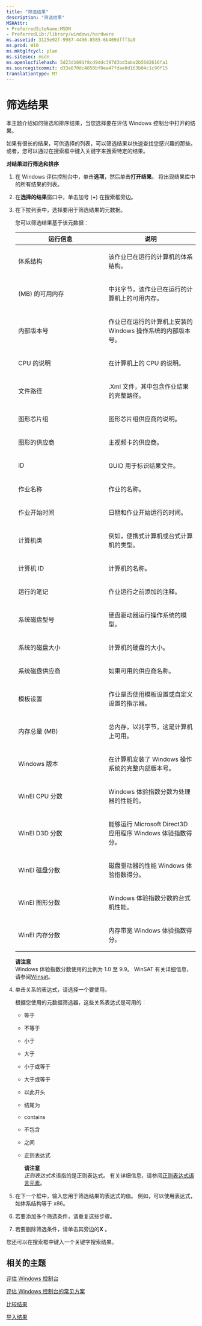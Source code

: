 ```yaml
---
title: "筛选结果"
description: "筛选结果"
MSHAttr:
- PreferredSiteName:MSDN
- PreferredLib:/library/windows/hardware
ms.assetid: 3125e92f-9987-4496-8585-6b469dfff3a9
ms.prod: W10
ms.mktglfcycl: plan
ms.sitesec: msdn
ms.openlocfilehash: 5d23d1691f8cd9ddc397d3bd3aba2b5682616fa1
ms.sourcegitcommit: d33e870dc4850bf0ea47fdae0d163b04c1c90f15
translationtype: MT
---
```

# <a name="filter-results"></a>筛选结果


本主题介绍如何筛选和排序结果，当您选择要在评估 Windows 控制台中打开的结果。

如果有很长的结果，可供选择的列表，可以筛选结果以快速查找您感兴趣的那些。 或者，您可以通过在搜索框中键入关键字来搜索特定的结果。

**对结果进行筛选和排序**

1.  在 Windows 评估控制台中，单击**选项**，然后单击**打开结果**。 将出现结果库中的所有结果的列表。

2.  在**选择的结果**窗口中，单击加号 (**+**) 在搜索框旁边。

3.  在下拉列表中，选择要用于筛选结果的元数据。

    您可以筛选结果基于该元数据︰

    <table>
    <colgroup>
    <col width="50%" />
    <col width="50%" />
    </colgroup>
    <thead>
    <tr class="header">
    <th>运行信息</th>
    <th>说明</th>
    </tr>
    </thead>
    <tbody>
    <tr class="odd">
    <td><p>体系结构</p></td>
    <td><p>该作业已在运行的计算机的体系结构。</p></td>
    </tr>
    <tr class="even">
    <td><p>(MB) 的可用内存</p></td>
    <td><p>中兆字节，该作业已在运行的计算机上的可用内存。</p></td>
    </tr>
    <tr class="odd">
    <td><p>内部版本号</p></td>
    <td><p>作业已在运行的计算机上安装的 Windows 操作系统的内部版本号。</p></td>
    </tr>
    <tr class="even">
    <td><p>CPU 的说明</p></td>
    <td><p>在计算机上的 CPU 的说明。</p></td>
    </tr>
    <tr class="odd">
    <td><p>文件路径</p></td>
    <td><p>.Xml 文件，其中包含作业结果的完整路径。</p></td>
    </tr>
    <tr class="even">
    <td><p>图形芯片组</p></td>
    <td><p>图形芯片组供应商的说明。</p></td>
    </tr>
    <tr class="odd">
    <td><p>图形的供应商</p></td>
    <td><p>主视频卡的供应商。</p></td>
    </tr>
    <tr class="even">
    <td><p>ID</p></td>
    <td><p>GUID 用于标识结果文件。</p></td>
    </tr>
    <tr class="odd">
    <td><p>作业名称</p></td>
    <td><p>作业的名称。</p></td>
    </tr>
    <tr class="even">
    <td><p>作业开始时间</p></td>
    <td><p>日期和作业开始运行的时间。</p></td>
    </tr>
    <tr class="odd">
    <td><p>计算机类</p></td>
    <td><p>例如，便携式计算机或台式计算机的类型。</p></td>
    </tr>
    <tr class="even">
    <td><p>计算机 ID</p></td>
    <td><p>计算机的名称。</p></td>
    </tr>
    <tr class="odd">
    <td><p>运行的笔记</p></td>
    <td><p>作业运行之前添加的注释。</p></td>
    </tr>
    <tr class="even">
    <td><p>系统磁盘型号</p></td>
    <td><p>硬盘驱动器运行操作系统的模型。</p></td>
    </tr>
    <tr class="odd">
    <td><p>系统的磁盘大小</p></td>
    <td><p>计算机的硬盘的大小。</p></td>
    </tr>
    <tr class="even">
    <td><p>系统磁盘供应商</p></td>
    <td><p>如果可用的供应商名称。</p></td>
    </tr>
    <tr class="odd">
    <td><p>模板设置</p></td>
    <td><p>作业是否使用模板设置或自定义设置的指示器。</p></td>
    </tr>
    <tr class="even">
    <td><p>内存总量 (MB)</p></td>
    <td><p>总内存，以兆字节，这是计算机上可用。</p></td>
    </tr>
    <tr class="odd">
    <td><p>Windows 版本</p></td>
    <td><p>在计算机安装了 Windows 操作系统的完整内部版本号。</p></td>
    </tr>
    <tr class="even">
    <td><p>WinEI CPU 分数</p></td>
    <td><p>Windows 体验指数分数为处理器的性能的。</p>
    <p></p></td>
    </tr>
    <tr class="odd">
    <td><p>WinEI D3D 分数</p></td>
    <td><p>能够运行 Microsoft Direct3D 应用程序 Windows 体验指数得分。</p>
    <p></p></td>
    </tr>
    <tr class="even">
    <td><p>WinEI 磁盘分数</p></td>
    <td><p>磁盘驱动器的性能 Windows 体验指数得分。</p>
    <p></p></td>
    </tr>
    <tr class="odd">
    <td><p>WinEI 图形分数</p></td>
    <td><p>Windows 体验指数分数的台式机性能。</p>
    <p></p></td>
    </tr>
    <tr class="even">
    <td><p>WinEI 内存分数</p></td>
    <td><p>内存带宽 Windows 体验指数得分。</p>
    <p></p></td>
    </tr>
    </tbody>
    </table>

     

    **请注意**  
    Windows 体验指数分数使用的比例为 1.0 至 9.9。 WinSAT 有关详细信息，请参阅[Winsat](http://go.microsoft.com/fwlink/?LinkId=224864)。

     

4.  单击关系的表达式，请选择一个要使用。

    根据您使用的元数据筛选器，这些关系表达式是可用的︰

    -   等于

    -   不等于

    -   小于

    -   大于

    -   小于或等于

    -   大于或等于

    -   以此开头

    -   结尾为

    -   contains

    -   不包含

    -   之间

    -   正则表达式

        **请注意**  
        *正则表达式*术语指的是正则表达式。 有关详细信息，请参阅[正则表达式语言元素](http://go.microsoft.com/fwlink/?LinkId=235292)。

         

5.  在下一个框中，输入您用于筛选结果的表达式的值。 例如，可以使用表达式，如体系结构等于 x86。

6.  若要添加多个筛选条件，请重复这些步骤。

7.  若要删除筛选条件，请单击其旁边的**X** 。

您还可以在搜索框中键入一个关键字搜索结果。

## <a name="related-topics"></a>相关的主题


[评估 Windows 控制台](windows-assessment-console.md)

[评估 Windows 控制台的常见方案](windows-assessment-console-common-scenarios.md)

[比较结果](compare-results.md)

[导入结果](import-results.md)

 

 








